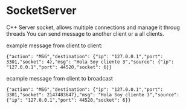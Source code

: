 # SocketServer

C++ Server socket, allows multiple connections and manage it throug threads
You can send message to another client or a all clients.

example message from client to client:
```
{"action": "MSG","destination": {"ip": "127.0.0.1","port": 3301,"socket": 4},"msg": "Hola Soy cliente 3","source": {"ip": "127.0.0.1","port": 44520,"socket": 6}}
```

ecample message from client to broadcast
```
{"action": "MSG","destination": {"ip": "127.0.0.1","port": 3301,"socket": 2147483647},"msg": "Hola Soy cliente 3","source": {"ip": "127.0.0.1","port": 44520,"socket": 6}}
```
